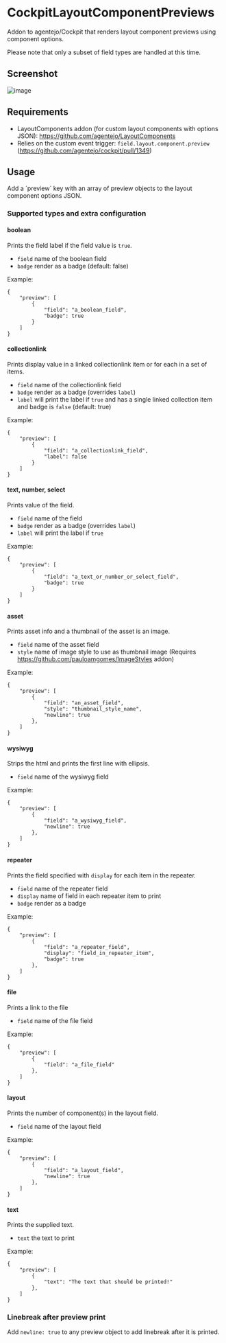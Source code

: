 # CockpitLayoutComponentPreviews
Addon to agentejo/Cockpit that renders layout component previews using component options.

Please note that only a subset of field types are handled at this time.

## Screenshot
![image](https://user-images.githubusercontent.com/51078938/114439950-da695500-9bc9-11eb-8305-93188838c778.png)

## Requirements
* LayoutComponents addon (for custom layout components with options JSON): https://github.com/agentejo/LayoutComponents
* Relies on the custom event trigger: `field.layout.component.preview` (https://github.com/agentejo/cockpit/pull/1349)

## Usage
Add a ´preview´ key with an array of preview objects to the layout component options JSON.

### Supported types and extra configuration
#### boolean
Prints the field label if the field value is `true`.
* `field` name of the boolean field
* `badge` render as a badge (default: false)

Example:
```
{
    "preview": [
        {
            "field": "a_boolean_field",
            "badge": true
        }
    ]
}
```
#### collectionlink
Prints display value in a linked collectionlink item or for each in a set of items.
* `field` name of the collectionlink field
* `badge` render as a badge (overrides `label`)
* `label` will print the label if `true` and has a single linked collection item and badge is `false` (default: true)

Example:
```
{
    "preview": [
        {
            "field": "a_collectionlink_field",
            "label": false
        }
    ]
}
```
#### text, number, select
Prints value of the field.
* `field` name of the field
* `badge` render as a badge (overrides `label`)
* `label` will print the label if `true`

Example:
```
{
    "preview": [
        {
            "field": "a_text_or_number_or_select_field",
            "badge": true
        }
    ]
}
```
#### asset
Prints asset info and a thumbnail of the asset is an image.
* `field` name of the asset field
* `style` name of image style to use as thumbnail image (Requires https://github.com/pauloamgomes/ImageStyles addon)

Example:
```
{
    "preview": [
        {
            "field": "an_asset_field",
            "style": "thumbnail_style_name",
            "newline": true
        },
    ]
}
```
#### wysiwyg
Strips the html and prints the first line with ellipsis.
* `field` name of the wysiwyg field

Example:
```
{
    "preview": [
        {
            "field": "a_wysiwyg_field",
            "newline": true
        },
    ]
}
```
#### repeater
Prints the field specified with `display` for each item in the repeater.
* `field` name of the repeater field
* `display` name of field in each repeater item to print
* `badge` render as a badge

Example:
```
{
    "preview": [
        {
            "field": "a_repeater_field",
            "display": "field_in_repeater_item",
            "badge": true
        },
    ]
}
```
#### file
Prints a link to the file
* `field` name of the file field

Example:
```
{
    "preview": [
        {
            "field": "a_file_field"
        },
    ]
}
```
#### layout
Prints the number of component(s) in the layout field.
* `field` name of the layout field

Example:
```
{
    "preview": [
        {
            "field": "a_layout_field",
            "newline": true
        },
    ]
}
```
#### text
Prints the supplied text.
* `text` the text to print

Example:
```
{
    "preview": [
        {
            "text": "The text that should be printed!"
        },
    ]
}
```

### Linebreak after preview print
Add `newline: true` to any preview object to add linebreak after it is printed.
